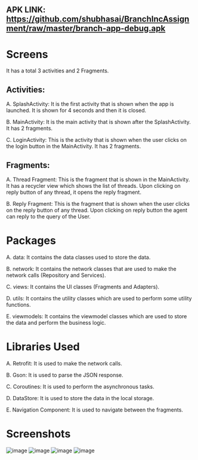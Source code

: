 ## APK LINK: https://github.com/shubhasai/BranchIncAssignment/raw/master/branch-app-debug.apk
# Screens
It has a total 3 activities and 2 Fragments.

## Activities: 

A. SplashActivity: It is the first activity that is shown when the app is launched. It is shown for 4 seconds and then it is closed.

B. MainActivity: It is the main activity that is shown after the SplashActivity. It has 2 fragments.

C. LoginActivity: This is the activity that is shown when the user clicks on the login button in the MainActivity. It has 2 fragments.

## Fragments:

A. Thread Fragment: This is the fragment that is shown in the MainActivity. It has a recycler view which shows the list of threads. Upon clicking on reply button of any thread, it opens the reply fragment.

B. Reply Fragment: This is the fragment that is shown when the user clicks on the reply button of any thread. Upon clicking on reply button the agent can reply to the query of the User.

# Packages
A. data: It contains the data classes used to store the data.

B. network: It contains the network classes that are used to make the network calls (Repository and Services).

C. views: It contains the UI classes (Fragments and Adapters).

D. utils: It contains the utility classes which are used to perform some utility functions.

E. viewmodels: It contains the viewmodel classes which are used to store the data and perform the business logic.

# Libraries Used
A. Retrofit: It is used to make the network calls.

B. Gson: It is used to parse the JSON response.

C. Coroutines: It is used to perform the asynchronous tasks.

D. DataStore: It is used to store the data in the local storage.

E. Navigation Component: It is used to navigate between the fragments.

# Screenshots
![image](https://github.com/shubhasai/BranchIncAssignment/assets/78340623/9b81594b-5bbf-4a26-a76c-f7d90bf4ac22)
![image](https://github.com/shubhasai/BranchIncAssignment/assets/78340623/d045cbb6-e05d-4d55-8caa-cec689163301)
![image](https://github.com/shubhasai/BranchIncAssignment/assets/78340623/7469c38e-4b81-4705-9edb-78d7ce49e61d)
![image](https://github.com/shubhasai/BranchIncAssignment/assets/78340623/075dae81-a2ed-4276-ba51-caf747118b2f)




